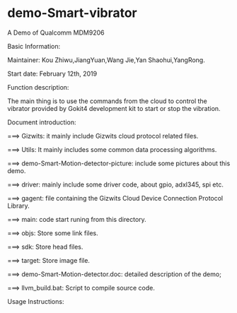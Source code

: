 # demo-Smart-vibrator
A Demo of Qualcomm MDM9206

Basic Information:

Maintainer: Kou Zhiwu,JiangYuan,Wang Jie,Yan Shaohui,YangRong.

Start date: February 12th, 2019

Function description:

The main thing is to use the commands from the cloud to control the vibrator provided by Gokit4 development kit 
to start or stop the vibration.

Document introduction:

===> Gizwits: it mainly include Gizwits cloud protocol related files.

===> Utils: It mainly includes some common data processing algorithms.

===> demo-Smart-Motion-detector-picture: include some pictures about this demo.

===> driver: mainly include some driver code, about gpio, adxl345, spi etc.

===> gagent: file containing the Gizwits Cloud Device Connection Protocol Library.

===> main: code start runing from this directory.

===> objs: Store some link files.

===> sdk: Store head files.

===> target: Store image file.

===> demo-Smart-Motion-detector.doc: detailed description of the demo;

===> llvm_build.bat: Script to compile source code.

Usage Instructions:
